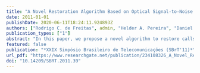 ```yaml
---
title: "A Novel Restoration Algorithm Based on Optical Signal-to-Noise Ratio for Transparent Optical Networks"
date: 2011-01-01
publishDate: 2020-06-11T18:24:11.924893Z
authors: ["Rodrigo C. de Freitas", admin, "Helder A. Pereira", "Daniel A. R. Chaves", "Carmelo J. A. Bastos-Filho", "Joaquim F. Martins-Filho"]
publication_types: ["1"]
abstract: "In this paper, we propose a novel algorithm to restore calls upon a single failure in transparent optical net- works. After a failure, the proposed algorithm performs a path restoration searching for the route which presents the higher optical signal-to-noise ratio. We compared our proposal to three other well known approaches in the literature. We achieved lower failure rates in the restoration process for three different scenarios."
featured: false
publication: "*XXIX Simpósio Brasileiro de Telecomunicações (SBrT'11)*"
url_pdf: "https://www.researchgate.net/publication/234108326_A_Novel_Restoration_Algorithm_Based_on_Optical_Signal-to-Noise_Ratio_for_Transparent_Optical_Networks"
doi: "10.14209/SBRT.2011.39"
---
```


